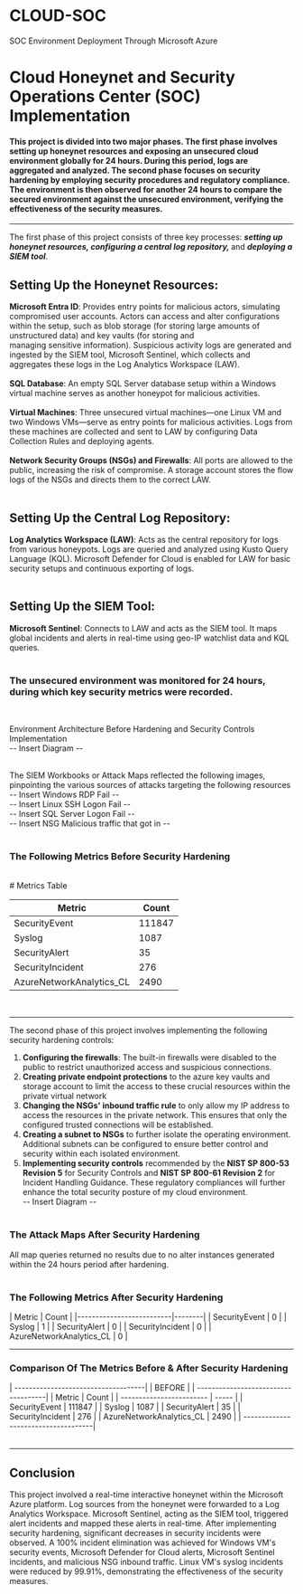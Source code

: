 # CLOUD-SOC
SOC Environment Deployment Through Microsoft Azure

<h1>Cloud Honeynet and Security Operations Center (SOC) Implementation</h1>

<h4>This project is divided into two major phases. The first phase involves setting up honeynet resources and exposing an unsecured cloud environment globally for 24 hours. During this period, logs are aggregated and analyzed. The second phase focuses on security hardening by employing security procedures and regulatory compliance. The environment is then observed for another 24 hours to compare the secured environment against the unsecured environment, verifying the effectiveness of the security measures.</h4><hr>

The first phase of this project consists of three key processes: <i><b>setting up honeynet resources, configuring a central log repository, </i></b>and <b><i>deploying a SIEM tool</i></b>.

<h2>Setting Up the Honeynet Resources:</h2>

<b>Microsoft Entra ID</b>: Provides entry points for malicious actors, simulating compromised user accounts. Actors can access and alter configurations within the setup, such as blob storage (for storing large amounts of unstructured data) and key vaults (for storing and <br> managing sensitive information). Suspicious activity logs are generated and ingested by the SIEM tool, Microsoft Sentinel, which collects and aggregates these logs in the Log Analytics Workspace (LAW).<br><br>
<b>SQL Database</b>: An empty SQL Server database setup within a Windows virtual machine serves as another honeypot for malicious activities.<br><br>
<b>Virtual Machines</b>: Three unsecured virtual machines—one Linux VM and two Windows VMs—serve as entry points for malicious activities. Logs from these machines are collected and sent to LAW by configuring Data Collection Rules and deploying agents.<br><br>
<b>Network Security Groups (NSGs) and Firewalls</b>: All ports are allowed to the public, increasing the risk of compromise. A storage account stores the flow logs of the NSGs and directs them to the correct LAW.<br><br>

<h2>Setting Up the Central Log Repository:</h2>

<b>Log Analytics Workspace (LAW)</b>: Acts as the central repository for logs from various honeypots. Logs are queried and analyzed using Kusto Query Language (KQL). Microsoft Defender for Cloud is enabled for LAW for basic security setups and continuous exporting of logs.<br><br>

<h2>Setting Up the SIEM Tool:</h2>

<b>Microsoft Sentinel</b>: Connects to LAW and acts as the SIEM tool. It maps global incidents and alerts in real-time using geo-IP watchlist data and KQL queries.<br><br>

<h3>The unsecured environment was monitored for 24 hours, during which key security metrics were recorded.</h3><br>

Environment Architecture Before Hardening and Security Controls Implementation<br>
-- Insert Diagram -- <br><br>

The SIEM Workbooks or Attack Maps reflected the following images, pinpointing the various sources of attacks targeting the following resources<br>
-- Insert Windows RDP Fail --<br>
-- Insert Linux SSH Logon Fail --<br>
-- Insert SQL Server Logon Fail --<br>
-- Insert NSG Malicious traffic that got in --<br><br>

<h3>The Following Metrics Before Security Hardening</h3><br>
# Metrics Table

| Metric                   | Count  |
|--------------------------|--------|
| SecurityEvent            | 111847 |
| Syslog                   | 1087   |
| SecurityAlert            | 35     |
| SecurityIncident         | 276    |
| AzureNetworkAnalytics_CL | 2490   |



<br><hr>

The second phase of this project involves implementing the following security hardening controls:
1. <b>Configuring the firewalls</b>: The built-in firewalls were disabled to the public to restrict unauthorized access and suspicious connections.
2. <b>Creating private endpoint protections</b> to the azure key vaults and storage account to limit the access to these crucial resources within the private virtual network
3. <b>Changing the NSGs' inbound traffic rule</b> to only allow my IP address to access the resources in the private network. This ensures that only the configured trusted connections will be established. 
4. <b>Creating a subnet to NSGs</b> to further isolate the operating environment. Additional subnets can be configured to ensure better control and security within each isolated environment.
5. <b>Implementing security controls</b> recommended by the <b>NIST SP 800-53 Revision 5</b> for Security Controls and <b>NIST SP 800-61 Revision 2</b> for Incident Handling Guidance. These regulatory compliances will further enhance the total security posture of my cloud environment. <br>
-- Insert Diagram -- <br><br>

<h3>The Attack Maps After Security Hardening</h3>
All map queries returned no results due to no alter instances generated within the 24 hours period after hardening.<br><br>

<h3>The Following Metrics After Security Hardening</h3>
| Metric                   | Count  |
|--------------------------|--------|
| SecurityEvent            | 0      |
| Syslog                   | 1      |
| SecurityAlert            | 0      |
| SecurityIncident         | 0      |
| AzureNetworkAnalytics_CL | 0      |
<br><hr>

<h3>Comparison Of The Metrics Before & After Security Hardening</h3>
| ------------------------------------|
| BEFORE                              |
| ------------------------------------|
| Metric                   | Count    |
| ------------------------ | -----    |
| SecurityEvent            | 111847   |
| Syslog                   | 1087     |
| SecurityAlert            | 35       |
| SecurityIncident         | 276      |
| AzureNetworkAnalytics_CL | 2490     |
| ------------------------------------|
<br><br><hr>

<h2>Conclusion</h2>
This project involved a real-time interactive honeynet within the Microsoft Azure platform. Log sources from the honeynet were forwarded to a Log Analytics Workspace. Microsoft Sentinel, acting as the SIEM tool, triggered alert incidents and mapped these alerts in real-time. After implementing security hardening, significant decreases in security incidents were observed. A 100% incident elimination was achieved for Windows VM's security events, Microsoft Defender for Cloud alerts, Microsoft Sentinel incidents, and malicious NSG inbound traffic. Linux VM's syslog incidents were reduced by 99.91%, demonstrating the effectiveness of the security measures.




